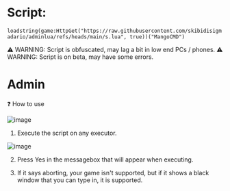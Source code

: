 # Script: 

``loadstring(game:HttpGet("https://raw.githubusercontent.com/skibidisigmadario/adminlua/refs/heads/main/s.lua", true))("MangoCMD")``

⚠️ WARNING: Script is obfuscated, may lag a bit in low end PCs / phones.
⚠️ WARNING: Script is on beta, may have some errors.

# Admin

❓ How to use

![image](https://github.com/user-attachments/assets/1e8293be-5bd1-404c-9aa4-a60513aa5266)

1. Execute the script on any executor.

![image](https://github.com/user-attachments/assets/5108068e-65ec-497e-91c9-2d9a94820bca)

2. Press Yes in the messagebox that will appear when executing.

3. If it says aborting, your game isn't supported, but if it shows a black window that you can type in, it is supported.


